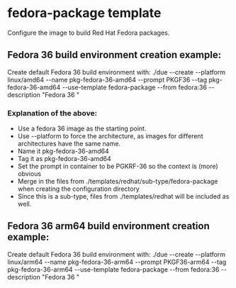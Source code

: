 # fedora-package template

Configure the image to build Red Hat Fedora packages.

## Fedora 36  build environment creation example:
Create default Fedora 36 build environment with: ./due --create --platform linux/amd64    --name pkg-fedora-36-amd64     --prompt PKGF36       --tag pkg-fedora-36-amd64     --use-template fedora-package    --from fedora:36                             --description "Fedora 36 "                  


### Explanation of the above:
  * Use a fedora 36 image as the starting point.
  * Use --platform to force the architecture, as images for different architectures have the same name.
  * Name it pkg-fedora-36-amd64
  * Tag it as pkg-fedora-36-amd64
  * Set the prompt in container to be PGKRF-36 so the context is (more) obvious
  * Merge in the files from ./templates/redhat/sub-type/fedora-package when creating the configuration directory
  * Since this is a sub-type, files from ./templates/redhat will be included as well.


## Fedora 36 arm64 build environment creation example:
Create default Fedora 36 build environment with: ./due --create --platform linux/arm64    --name pkg-fedora-36-arm64     --prompt PKGF36-arm64 --tag pkg-fedora-36-arm64     --use-template fedora-package    --from fedora:36                             --description "Fedora 36 "                  
